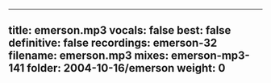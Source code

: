 
---
title: emerson.mp3
vocals: false
best: false
definitive: false
recordings: emerson-32
filename: emerson.mp3
mixes: emerson-mp3-141
folder: 2004-10-16/emerson
weight: 0
---
